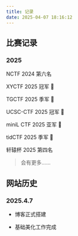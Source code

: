 ```yaml
---
title: 记录
date: 2025-04-07 18:16:12
---
```




## 比赛记录

### 2025

NCTF 2024 第六名

XYCTF 2025 冠军 🥇

TGCTF 2025 季军 🥉

UCSC-CTF 2025 冠军 🥇

miniL CTF 2025 亚军 🥈

tidCTF 2025 季军 🥉

轩辕杯 2025 第四名

  > 会有更多......


## 网站历史

### 2025.4.7

- 博客正式搭建

- 基础美化工作完成

